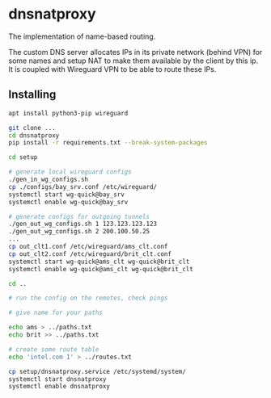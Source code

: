 # dnsnatproxy

The implementation of name-based routing.

The custom DNS server allocates IPs in its private network (behind VPN) for some names and setup NAT to make them available by the client by this ip. It is coupled with Wireguard VPN to be able to route these IPs.


## Installing

```bash
apt install python3-pip wireguard

git clone ...
cd dnsnatproxy
pip install -r requirements.txt --break-system-packages

cd setup

# generate local wireguard configs
./gen_in_wg_configs.sh
cp ./configs/bay_srv.conf /etc/wireguard/
systemctl start wg-quick@bay_srv
systemctl enable wg-quick@bay_srv

# generate configs for outgoing tunnels
./gen_out_wg_configs.sh 1 123.123.123.123
./gen_out_wg_configs.sh 2 200.100.50.25
...
cp out_clt1.conf /etc/wireguard/ams_clt.conf
cp out_clt2.conf /etc/wireguard/brit_clt.conf
systemctl start wg-quick@ams_clt wg-quick@brit_clt
systemctl enable wg-quick@ams_clt wg-quick@brit_clt

cd ..

# run the config on the remotes, check pings

# give name for your paths

echo ams > ../paths.txt
echo brit >> ../paths.txt

# create some route table
echo 'intel.com 1' > ../routes.txt

cp setup/dnsnatproxy.service /etc/systemd/system/
systemctl start dnsnatproxy
systemctl enable dnsnatproxy
```
